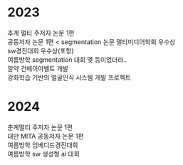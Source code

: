 # 2023

추계 멀티 주저자 논문 1편  
공동저자 논문 1편 < segmentation 논문 멀티미디어학회 우수상  
sw경진대회 우수상(포항)  
여름방학 segmentation 대회 몇 등이었더라..  
알약 건베이어벨트 개발  
강화학습 기반의 얼굴인식 시스템 개발 프로젝트  

# 2024

춘계멀티 주저자 논문 1편  
대만 MITA 공동저자 논문 1편  
여름방학 임베디드경진대회  
여름방학 sw 생성형 ai 대회  
